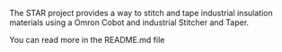 The STAR project provides a way to stitch and tape industrial insulation materials using a Omron Cobot and industrial Stitcher and Taper. 

You can read more in the README.md file 